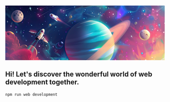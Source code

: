 ![](./cover.png)

## Hi! Let's discover the wonderful world of web development together.

```
npm run web development
```
